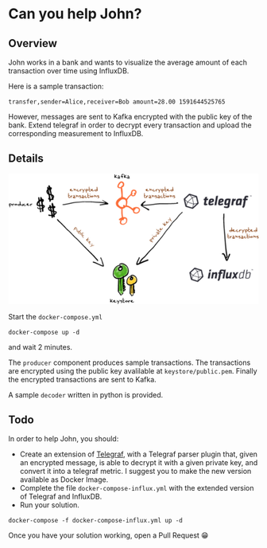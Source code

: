# Can you help John?

## Overview

John works in a bank and wants to visualize the average amount of each transaction over time using InfluxDB. 

Here is a sample transaction: 

```
transfer,sender=Alice,receiver=Bob amount=28.00 1591644525765
```

However, messages are sent to Kafka encrypted with the public key of the bank.
Extend telegraf in order to decrypt every transaction and upload the corresponding measurement to InfluxDB.

## Details

![](./architecture.png)

Start the `docker-compose.yml`

```
docker-compose up -d
```

and wait 2 minutes.

The `producer` component produces sample transactions. The transactions are encrypted using the public key avalilable at `keystore/public.pem`. Finally the encrypted transactions are sent to Kafka.

A sample `decoder` written in python is provided.

## Todo

In order to help John, you should:

- Create an extension of [Telegraf](https://github.com/influxdata/telegraf), with a Telegraf parser plugin that, given an encrypted message, is able to decrypt it with a given private key, and convert it into a telegraf metric. I suggest you to make the new version available as Docker Image.
- Complete the file `docker-compose-influx.yml` with the extended version of Telegraf and InfluxDB.
- Run your solution.
```
docker-compose -f docker-compose-influx.yml up -d
```

Once you have your solution working, open a Pull Request 😁
